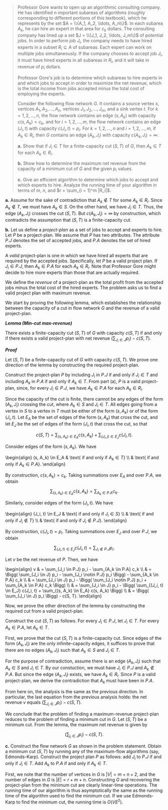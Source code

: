 > Professor Gore wants to open up an algorithmic consulting company. He has identified n important subareas of algorithms (roughly corresponding to different portions of this textbook), which he represents by the set $A = \\{A_1, A_2, \ldots, A_n\\}$. In each subarea $A_k$, he can hire an expert in that area for $c_k$ dollars. The consulting company has lined up a set $J = \\{J_1, J_2, \ldots, J_m\\}$ of potential jobs. In order to perform job $J_i$, the company needs to have hired experts in a subset $R_i \subseteq A$ of subareas. Each expert can work on multiple jobs simultaneously. If the company chooses to accept job $J_i$, it must have hired experts in all subareas in $R_i$, and it will take in revenue of $p_i$ dollars.
>
> Professor Gore's job is to determine which subareas to hire experts in and which jobs to accept in order to maximize the net revenue, which is the total income from jobs accepted minus the total cost of employing the experts.
>
> Consider the following flow network $G$. It contains a source vertex $s$, vertices $A_1, A_2, \ldots, A_n$, vertices $J_1, J_2, \ldots, J_m$, and a sink vertex $t$. For $k = 1, 2, \ldots, n$, the flow network contains an edge $(s, A_k)$ with capacity $c(s, A_k) = c_k$, and for $i = 1, 2, \ldots, m$, the flow network contains an edge $(J_i, t)$ with capacity $c(J_i, t) = p_i$. For $k = 1, 2, \ldots, n$ and $i = 1, 2, \ldots, m$, if $A_k \in R_i$, then $G$ contains an edge $(A_k, J_i)$ with capacity $c(A_k, J_i) = \infty$.
>
> **a.** Show that if $J_i \in T$ for a finite-capacity cut $(S, T)$ of $G$, then $A_k \in T$ for each $A_k \in R_i$.
>
> **b.** Show how to determine the maximum net revenue from the capacity of a minimum cut of $G$ and the given $p_i$ values.
>
> **c.** Give an efficient algorithm to determine which jobs to accept and which experts to hire. Analyze the running time of your algorithm in terms of $m$, $n$, and $r = \sum_{i = 1}^m |R_i|$.

**a.** Assume for the sake of contradiction that $A_k \notin T$ for some $A_k \in R_i$. Since $A_k \notin T$, we must have $A_k \in S$. On the other hand, we have $J_i \in T$. Thus, the edge $(A_k, J_i)$ crosses the cut $(S, T)$. But $c(A_k, J_i) = \infty$ by construction, which contradicts the assumption that $(S, T)$ is a finite-capacity cut.

**b.** Let us define a _project-plan_ as a set of jobs to accept and experts to hire. Let $P$ be a project-plan. We assume that $P$ has two attributes. The attribute $P.J$ denotes the set of accepted jobs, and $P.A$ denotes the set of hired experts.

A _valid_ project-plan is one in which we have hired all experts that are required by the accepted jobs. Specifically, let $P$ be a valid project plan. If $J_i \in P.J$, then $A_k \in P.A$ for each $A_k \in R_i$. Note that Professor Gore might decide to hire more experts than those that are actually required.

We define the _revenue_ of a project-plan as the total profit from the accepted jobs minus the total cost of the hired experts. The problem asks us to find a valid project plan with maximum revenue.

We start by proving the following lemma, which establishes the relationship between the capacity of a cut in flow network $G$ and the revenue of a valid project-plan.

__*Lemma (Min-cut max-revenue)*__ 

There exists a finite-capacity cut $(S, T)$ of $G$ with capacity $c(S, T)$ if and only if there exists a valid project-plan with net revenue $(\sum_{J_i \in J} p_i) - c(S, T)$.

__*Proof*__ 

Let $(S, T)$ be a finite-capacity cut of $G$ with capacity $c(S, T)$. We prove one direction of the lemma by constructing the required project-plan.

Construct the project-plan $P$ by including $J_i$ in $P.J$ if and only if $J_i \in T$ and including $A_k$ in $P.A$ if and only if $A_k \in T$. From part (a), $P$ is a valid project-plan, since, for every $J_i \in P.J$, we have $A_k \in P.A$ for each $A_k \in R_i$.

Since the capacity of the cut is finite, there cannot be any edges of the form $(A_k, J_i)$ crossing the cut, where $A_k \in S$ and $J_i \in T$. All edges going from a vertex in $S$ to a vertex in $T$ must be either of the form $(s, A_k)$ or of the form $(J_i, t)$. Let $E_A$ be the set of edges of the form $(s, A_k)$ that cross the cut, and let $E_J$ be the set of edges of the form $(J_i, t)$ that cross the cut, so that

$$c(S, T) = \sum_{(s, A_k) \in E_A} c(s, A_k) + \sum_{(J_i, j) \in E_J} c(J_i, t).$$

Consider edges of the form $(s, A_k)$. We have

\begin{align}
(s, A_k) \in E_A
    & \text{ if and only if $A_k \in T$} \\\\
    & \text{ if and only if $A_k \in P.A$}.
\end{align}

By construction, $c(s, A_k) = c_k$. Taking summations over $E_A$ and over $P.A$, we obtain

$$\sum_{(s, A_k) \in E_A} c(s, A_k) = \sum_{A_k \in P.A} c_k.$$

Similarly, consider edges of the form $(J_i, t)$. We have

\begin{align}
(J_i, t) \in E_J
    & \text{ if and only if $J_i \in S$} \\\\
    & \text{ if and only if $J_i \notin T$} \\\\
    & \text{ if and only if $J_i \notin P.J$}.
\end{align}

By construction, $c(J_i, t) = p_i$. Taking summations over $E_J$ and over $P.J$, we obtain

$$\sum_{(J_i, t) \in E_J} c(J_i, t) = \sum_{J_i \notin P.J} p_i.$$

Let $v$ be the net revenue of $P$. Then, we have

\begin{align}
v & = \sum_{J_i \in P.J} p_i - \sum_{A_k \in P.A} c_k \\\\
  & = \Bigg( \sum_{J_i \in J} p_i - \sum_{J_i \notin P.J} p_i \Bigg) - \sum_{A_k \in P.A} c_k \\\\
  & = \sum_{J_i \in J} p_i - \Bigg( \sum_{J_i \notin P.J} p_i + \sum_{A_k \in P.A} c_k \Bigg) \\\\
  & = \sum_{J_i \in J} p_i - \Bigg( \sum_{(J_i, t) \in E_J} c(J_i, t) + \sum_{(s, A_k) \in E_A} c(s, A_k) \Bigg) \\\\
  & = \Bigg( \sum_{J_i \in J} p_i \Bigg) - c(S, T).
\end{align}

Now, we prove the other direction of the lemma by constructing the required cut from a valid project-plan.

Construct the cut $(S, T)$ as follows. For every $J_i \in P.J$, let $J_i \in T$. For every $A_k \in P.A$, let $A_k \in T$.

First, we prove that the cut $(S, T)$ is a finite-capacity cut. Since edges of the form $(A_k, J_i)$ are the only infinite-capacity edges, it suffices to prove that there are no edges $(A_k, J_i)$ such that $A_k \in S$ and $J_i \in T$.

For the purpose of contradiction, assume there is an edge $(A_k, J_i)$ such that $A_k \in S$ and $J_i \in T$. By our constuction, we must have $J_i \in P.J$ and $A_k \notin P.A$. But since the edge $(A_k, J_i)$ exists, we have $A_k \in R_i$. Since $P$ is a valid project-plan, we derive the contradiction that $A_k$ must have been in $P.A$.

From here on, the analysis is the same as the previous direction. In particular, the last equation from the previous analysis holds: the net revenue $v$ equals $(\sum_{J_i \in J} p_i) - c(S, T)$.

We conclude that the problem of finding a maximum-revenue project-plan reduces to the problem of finding a minimum cut in $G$. Let $(S, T)$ be a minimum cut. From the lemma, the maximum net revenue is given by

$$\Bigg( \sum_{j_i \in J} p_i \Bigg) - c(S, T).$$

**c.** Construct the flow network $G$ as shown in the problem statement. Obtain a minimum cut $(S, T)$ by running any of the maximum-flow algorithms (say, Edmonds-Karp). Construct the project plan $P$ as follows: add $J_i$ to $P.J$ if and only if $J_i \in T$. Add $A_k$ to $P.A$ if and only if $A_k \in T$.

First, we note that the number of vertices in $G$ is $|V| = m + n + 2$, and the number of edges in $G$ is $|E| = r + m + n$. Constructing $G$ and recovering the project-plan from the minimum cut are clearly linear-time operations. The running time of our algorithm is thus asymptotically the same as the running time of the algorithm used to find the minimum cut. If we use Edmonds-Karp to find the minimum cut, the running time is $O(VE^2)$.
